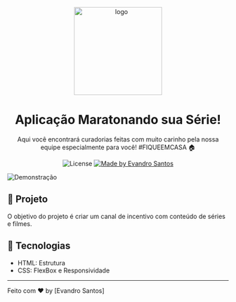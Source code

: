 <p align="center">
    <img alt="logo" src="https://github.com/evandro-santos2020/maratonandosuaserie/tree/master/imagens/logocomfundo.jpg?raw=true" width="200px" />
</p>

<h1 align="center">
  Aplicação Maratonando sua Série!
</h1>

<p align="center">Aqui você encontrará curadorias feitas com muito carinho pela nossa equipe especialmente para você! #FIQUEEMCASA 🏠</p>

<p align="center">
  <img alt="License" src="https://img.shields.io/badge/license-MIT-191A1E">

  <a href="https://github.com/evandro-santos2020">
    <img alt="Made by Evandro Santos" src="https://img.shields.io/badge/Made%20by-Evandro%20Santos-191A1E">
  </a>


</p>

![Demonstração](https://www.maratonandosuaserie.com/)

## 🚀 Projeto

O objetivo do projeto é criar um canal de incentivo com conteúdo de séries e filmes.

## 🔧 Tecnologias

- HTML: Estrutura
- CSS: FlexBox e Responsividade

---

Feito com ♥  by [Evandro Santos]

